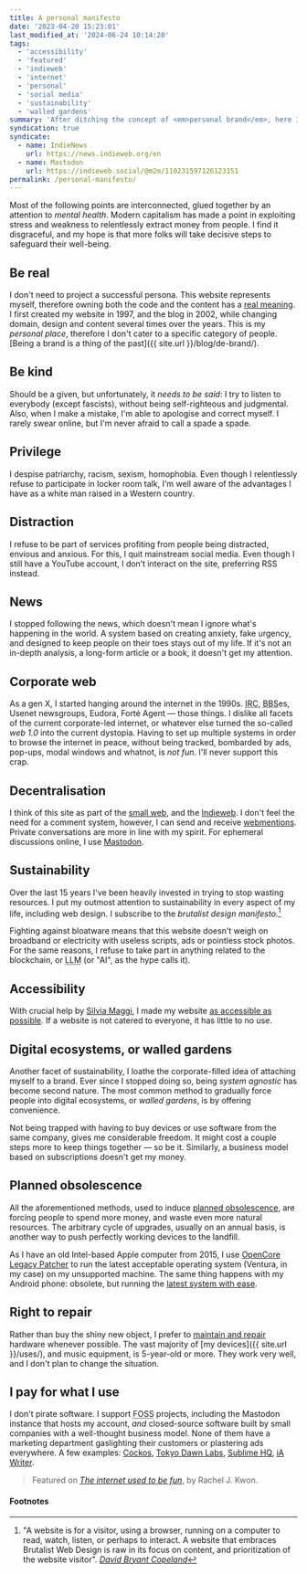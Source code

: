 ```yaml
---
title: A personal manifesto
date: '2023-04-20 15:23:01'
last_modified_at: '2024-06-24 10:14:20'
tags:
  - 'accessibility'
  - 'featured'
  - 'indieweb'
  - 'internet'
  - 'personal'
  - 'social media'
  - 'sustainability'
  - 'walled gardens'
summary: 'After ditching the concept of <em>personal brand</em>, here I go with a few principles I stand for. Is there a point in hiding behind a mask?'
syndication: true
syndicate:
  - name: IndieNews
    url: https://news.indieweb.org/en
  - name: Mastodon
    url: https://indieweb.social/@m2m/110231597126123151
permalink: /personal-manifesto/
---
```

Most of the following points are interconnected, glued together by an attention to *mental health*. Modern capitalism has made a point in exploiting stress and weakness to relentlessly extract money from people. I find it disgraceful, and my hope is that more folks will take decisive steps to safeguard their well-being.

## Be real

I don't need to project a successful persona. This website represents myself, therefore owning both the code and the content has a [real meaning](https://anhvn.com/posts/2021/2021-12-14-i-love-my-website/). I first created my website in 1997, and the blog in 2002, while changing domain, design and content several times over the years. This is my *personal place*, therefore I don't cater to a specific category of people. [Being a brand is a thing of the past]({{ site.url }}/blog/de-brand/).

## Be kind

Should be a given, but unfortunately, it *needs to be said*: I try to listen to everybody (except fascists), without being self-righteous and judgmental. Also, when I make a mistake, I'm able to apologise and correct myself. I rarely swear online, but I'm never afraid to call a spade a spade.

## Privilege

I despise patriarchy, racism, sexism, homophobia. Even though I relentlessly refuse to participate in locker room talk, I'm well aware of the advantages I have as a white man raised in a Western country.

## Distraction

I refuse to be part of services profiting from people being distracted, envious and anxious. For this, I quit mainstream social media. Even though I still have a YouTube account, I don’t interact on the site, preferring RSS instead.

## News

I stopped following the news, which doesn't mean I ignore what's happening in the world. A system based on creating anxiety, fake urgency, and designed to keep people on their toes stays out of my life. If it's not an in-depth analysis, a long-form article or a book, it doesn't get my attention.

## Corporate web

As a gen X, I started hanging around the internet in the 1990s. <abbr title="Internet Relay Chat">IRC</abbr>, <abbr title="Bulletin Board System">BBS</abbr>es, Usenet newsgroups, Eudora, Fort&eacute; Agent — those things. I dislike all facets of the current corporate-led internet, or whatever else turned the so-called _web 1.0_ into the current dystopia. Having to set up multiple systems in order to browse the internet in peace, without being tracked, bombarded by ads, pop-ups, modal windows and whatnot, is *not fun*. I'll never support this crap.

## Decentralisation

I think of this site as part of the [small web](https://ar.al/2020/08/07/what-is-the-small-web/), and the [Indieweb](https://indieweb.org/). I don't feel the need for a comment system, however, I can send and receive [webmentions](https://alistapart.com/article/webmentions-enabling-better-communication-on-the-internet/). Private conversations are more in line with my spirit. For ephemeral discussions online, I use [Mastodon](https://sonomu.club/@m2m).

## Sustainability

Over the last 15 years I've been heavily invested in trying to stop wasting resources. I put my outmost attention to sustainability in every aspect of my life, including web design. I subscribe to the *brutalist design manifesto*.[^1]

Fighting against bloatware means that this website doesn't weigh on broadband or electricity with useless scripts, ads or pointless stock photos. For the same reasons, I refuse to take part in anything related to the blockchain, or <abbr title='Large Language Models'>LLM</abbr> (or "AI", as the hype calls it).

## Accessibility

With crucial help by [Silvia Maggi](https://silviamaggidesign.com/about/), I made my website [as accessible as possible](https://webaim.org/projects/million/lookup?domain=minutestomidnight.co.uk). If a website is not catered to everyone, it has little to no use.

## Digital ecosystems, or walled gardens

Another facet of sustainability, I loathe the corporate-filled idea of attaching myself to a brand. Ever since I stopped doing so, being *system agnostic* has become second nature. The most common method to gradually force people into digital ecosystems, or *walled gardens*, is by offering convenience.

Not being trapped with having to buy devices or use software from the same company, gives me considerable freedom. It might cost a couple steps more to keep things together — so be it. Similarly, a business model based on subscriptions doesn't get my money.

## Planned obsolescence

All the aforementioned methods, used to induce [planned obsolescence](https://en.wikipedia.org/wiki/Planned_obsolescence), are forcing people to spend more money, and waste even more natural resources. The arbitrary cycle of upgrades, usually on an annual basis, is another way to push perfectly working devices to the landfill.

As I have an old Intel-based Apple computer from 2015, I use [OpenCore Legacy Patcher](https://dortania.github.io/OpenCore-Legacy-Patcher/) to run the latest acceptable operating system (Ventura, in my case) on my unsupported machine. The same thing happens with my Android phone: obsolete, but running the [latest system with ease](/blog/installing-android-13-on-an-unsupported-non-google-phone/).

## Right to repair

Rather than buy the shiny new object, I prefer to [maintain and repair](https://en.wikipedia.org/wiki/Right_to_repair) hardware whenever possible. The vast majority of [my devices]({{ site.url }}/uses/), and music equipment, is 5-year-old or more. They work very well, and I don't plan to change the situation.

## I pay for what I use

I don't pirate software. I support <abbr title="Free and Open-Source Software">FOSS</abbr> projects, including the Mastodon instance that hosts my account, *and* closed-source software built by small companies with a well-thought business model. None of them have a marketing department gaslighting their customers or plastering ads everywhere. A few examples: [Cockos](https://cockos.com/), [Tokyo Dawn Labs](https://www.tokyodawn.net/tokyo-dawn-labs/), [Sublime HQ](https://www.sublimehq.com/), [iA Writer](https://ia.net/writer).

<aside>
  <blockquote>
    <p>Featured on <a href="https://projects.kwon.nyc/internet-is-fun/"><em>The internet used to be fun</em></a>, by Rachel J. Kwon.</p>
  </blockquote>
</aside>

#### Footnotes

[^1]: "A website is for a visitor, using a browser, running on a computer to read, watch, listen, or perhaps to interact. A website that embraces Brutalist Web Design is raw in its focus on content, and prioritization of the website visitor". <cite>[David Bryant Copeland](https://brutalist-web.design/)</cite>